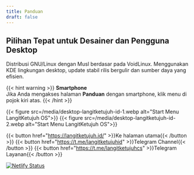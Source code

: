 ```yaml
---
title: Panduan
draft: false
---
```


## Pilihan Tepat untuk Desainer dan Pengguna Desktop

Distribusi GNU/Linux dengan Musl berdasar pada VoidLinux. Menggunakan KDE lingkungan desktop, update stabil rilis bergulir dan sumber daya yang efisien.

{{< hint warning >}}
**Smartphone**\
Jika Anda mengakses halaman **Panduan** dengan smartphone, klik menu di pojok kiri atas.
{{< /hint >}}

{{< figure src=/media/desktop-langitketujuh-id-1.webp alt="Start Menu LangitKetujuh OS">}}
{{< figure src=/media/desktop-langitketujuh-id-2.webp alt="Start Menu LangitKetujuh OS">}}

{{< button href="https://langitketujuh.id/" >}}Ke halaman utama{{< /button >}}
{{< button href="https://t.me/langitketujuhid" >}}Telegram Channel{{< /button >}}
{{< button href="https://t.me/langitketujuhcs" >}}Telegram Layanan{{< /button >}}

<span class="badge-placeholder">[![Netlify Status](https://api.netlify.com/api/v1/badges/a8184f33-1da1-4463-974a-57bdbeafd331/deploy-status)](https://app.netlify.com/sites/docslangitketujuh/deploys)</span>
